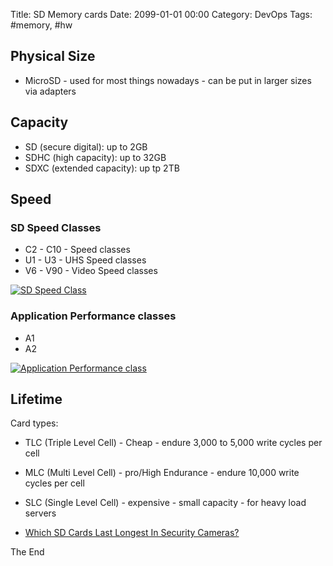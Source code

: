 Title: SD Memory cards
Date: 2099-01-01 00:00
Category: DevOps
Tags: #memory, #hw

## Physical Size

* MicroSD - used for most things nowadays - can be put in larger sizes via adapters

## Capacity

* SD (secure digital): up to 2GB
* SDHC (high capacity): up to 32GB
* SDXC (extended capacity): up tp 2TB

## Speed

### SD Speed Classes

* C2 - C10 - Speed classes
* U1 - U3 - UHS Speed classes
* V6 - V90 - Video Speed classes

[![SD Speed Class](https://www.sdcard.org/consumers/choices/speed_class/img/video_speed%20class_01.jpg)](https://www.sdcard.org/developers/overview/speed_class/)  

### Application Performance classes

* A1
* A2 

[![Application Performance class](https://cdn.havecamerawilltravel.com/photographer/files/2017/10/Application-Performance-Class-Specification-Table.jpeg)](https://havecamerawilltravel.com/photographer/sd-application-speed-class/)  

## Lifetime

Card types:

* TLC (Triple Level Cell) - Cheap - endure 3,000 to 5,000 write cycles per cell
* MLC (Multi Level Cell) - pro/High Endurance - endure 10,000 write cycles per cell
* SLC (Single Level Cell) - expensive - small capacity - for heavy load servers

* [Which SD Cards Last Longest In Security Cameras?](https://dashboardcamerareviews.com/which-sd-cards-last-longest-in-dash-cams/)

The End